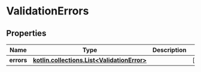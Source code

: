 
# ValidationErrors

## Properties
Name | Type | Description | Notes
------------ | ------------- | ------------- | -------------
**errors** | [**kotlin.collections.List&lt;ValidationError&gt;**](ValidationError.md) |  |  [optional]



